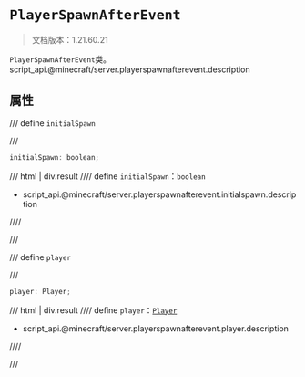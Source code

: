 # `PlayerSpawnAfterEvent`

> 文档版本：1.21.60.21

`PlayerSpawnAfterEvent`类。script_api.@minecraft/server.playerspawnafterevent.description

## 属性

/// define
`initialSpawn`


///

```js
initialSpawn: boolean;
```

/// html | div.result
//// define
`initialSpawn`：`boolean`

- script_api.@minecraft/server.playerspawnafterevent.initialspawn.description


////

///


/// define
`player`


///

```js
player: Player;
```

/// html | div.result
//// define
`player`：[`Player`](./player.md)

- script_api.@minecraft/server.playerspawnafterevent.player.description


////

///

